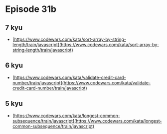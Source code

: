 # Episode 31b

## 7 kyu

* [https://www.codewars.com/kata/sort-array-by-string-length/train/javascript](https://www.codewars.com/kata/sort-array-by-string-length/train/javascript)

## 6 kyu

* [https://www.codewars.com/kata/validate-credit-card-number/train/javascript](https://www.codewars.com/kata/validate-credit-card-number/train/javascript)

## 5 kyu

* [https://www.codewars.com/kata/longest-common-subsequence/train/javascript](https://www.codewars.com/kata/longest-common-subsequence/train/javascript)
